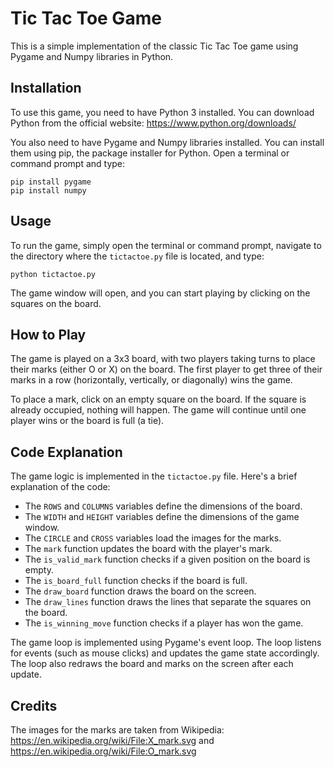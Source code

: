 # Tic Tac Toe Game

This is a simple implementation of the classic Tic Tac Toe game using Pygame and Numpy libraries in Python.

## Installation

To use this game, you need to have Python 3 installed. You can download Python from the official website: https://www.python.org/downloads/

You also need to have Pygame and Numpy libraries installed. You can install them using pip, the package installer for Python. Open a terminal or command prompt and type:

```
pip install pygame
pip install numpy
```

## Usage

To run the game, simply open the terminal or command prompt, navigate to the directory where the `tictactoe.py` file is located, and type:

```
python tictactoe.py
```

The game window will open, and you can start playing by clicking on the squares on the board.

## How to Play

The game is played on a 3x3 board, with two players taking turns to place their marks (either O or X) on the board. The first player to get three of their marks in a row (horizontally, vertically, or diagonally) wins the game.

To place a mark, click on an empty square on the board. If the square is already occupied, nothing will happen. The game will continue until one player wins or the board is full (a tie).

## Code Explanation

The game logic is implemented in the `tictactoe.py` file. Here's a brief explanation of the code:

- The `ROWS` and `COLUMNS` variables define the dimensions of the board.
- The `WIDTH` and `HEIGHT` variables define the dimensions of the game window.
- The `CIRCLE` and `CROSS` variables load the images for the marks.
- The `mark` function updates the board with the player's mark.
- The `is_valid_mark` function checks if a given position on the board is empty.
- The `is_board_full` function checks if the board is full.
- The `draw_board` function draws the board on the screen.
- The `draw_lines` function draws the lines that separate the squares on the board.
- The `is_winning_move` function checks if a player has won the game.

The game loop is implemented using Pygame's event loop. The loop listens for events (such as mouse clicks) and updates the game state accordingly. The loop also redraws the board and marks on the screen after each update.

## Credits

The images for the marks are taken from Wikipedia: https://en.wikipedia.org/wiki/File:X_mark.svg and https://en.wikipedia.org/wiki/File:O_mark.svg



